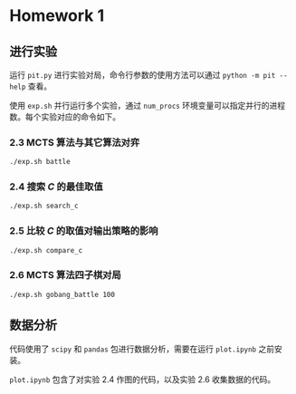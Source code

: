 # Homework 1

## 进行实验

运行 `pit.py` 进行实验对局，命令行参数的使用方法可以通过 `python -m pit --help` 查看。

使用 `exp.sh` 并行运行多个实验，通过 `num_procs` 环境变量可以指定并行的进程数。每个实验对应的命令如下。

### 2.3 MCTS 算法与其它算法对弈

```bash
./exp.sh battle
```

### 2.4 搜索 $C$ 的最佳取值

```bash
./exp.sh search_c
```

### 2.5 比较 $C$ 的取值对输出策略的影响

```bash
./exp.sh compare_c
```

### 2.6 MCTS 算法四子棋对局

```bash
./exp.sh gobang_battle 100
```

## 数据分析

代码使用了 `scipy` 和 `pandas` 包进行数据分析，需要在运行 `plot.ipynb` 之前安装。

`plot.ipynb` 包含了对实验 2.4 作图的代码，以及实验 2.6 收集数据的代码。
